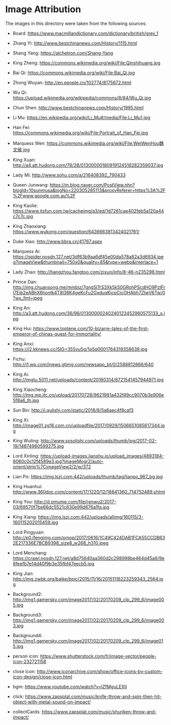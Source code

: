 # Image Attribution

The images in this directory were taken from the following sources:

- Board :https://www.macmillandictionary.com/dictionary/british/grey_1
- Zhang Yi: http://www.bestchinanews.com/History/1115.html
- Shang Yang: https://alchetron.com/Shang-Yang
- King Zheng: https://commons.wikimedia.org/wiki/File:Qinshihuang.jpg
- Bai Qi: https://commons.wikimedia.org/wiki/File:Bai_Qi.jpg
- Zhong Wuyan: http://en.people.cn/102774/8175672.html
- Wu Qi: https://upload.wikimedia.org/wikipedia/commons/8/84/Wu_Qi.jpg
- Chun Shen: http://www.bestchinanews.com/History/1995.html
- Li Mu: https://en.wikipedia.org/wiki/Li_Mu#/media/File:Li_Mu1.jpg
- Han Fei: https://commons.wikimedia.org/wiki/File:Portrait_of_Han_Fei.jpg
- Marquess Wen: https://commons.wikimedia.org/wiki/File:WeiWenHou魏文侯.jpg


- King Xuan: http://a4.att.hudong.com/78/28/01300000180919124516282359037.jpg
- Lady Mi: http://www.sohu.com/a/216408392_790433
- Queen Junwang: https://m.blog.naver.com/PostView.nhn?blogId=10sunmusa&logNo=220305285113&proxyReferer=https%3A%2F%2Fwww.google.com.au%2F
- King Kaolie: https://www.itsfun.com.tw/cacheimg/a3/ed/1d7261cae402feb5a120a44c7c7c.jpg
- King Zhaoxiang: https://www.wukong.com/question/6436663813424021761/
- Duke Xiao: http://www.bbra.cn/41767.aspx
- Marquess Ai: https://spider.nosdn.127.net/3df63b9aa6df45e00da578a82a3d6934.jpeg?imageView&thumbnail=750x0&quality=85&type=webp&interlace=1
- Lady Zhao: http://hangzhou.fangtoo.com/zixun/info/8-46-n235298.html
- Prince Dan: http://img.chuansong.me/mmbiz/7gng5l7rS3Xk5k50GRohPScdHO9PzIFrl7Eib2eABhX6hontk4T8l36K4geKcFu2GxduqKicpCicOHAbh7ZlwV6Tw/0?wx_fmt=jpeg
- King An: http://a3.att.hudong.com/36/96/01300000240240123452960575133_s.jpg
- King Hui: https://www.toptene.com/10-bizarre-tales-of-the-first-emperor-of-chinas-quest-for-immortality/
- King Anxi: https://i2.kknews.cc/SIG=355vu5g/1p5q0001764319358639.jpg
- Fichu: http://i1.wp.com/inews.gtimg.com/newsapp_bt/0/2588812666/640
- King Ai: http://imgtu.5011.net/uploads/content/20160314/8721541457944971.jpg
- King Xiaocheng: http://img.mp.itc.cn/upload/20170728/9621981a432f49cc9070b3e906e5f8a6_th.jpg
- Sun Bin: http://i.qulishi.com/static/2018/8/5a6aec4f8caf3
- King Xi: http://image01.zg16.com.cn/uploadfile/2017/0929/1506651085617344.jpg
- King Wuling: http://www.sosolishi.com/uploads/thumb/jpg/2017-02-19/14874960599275.jpg
- Lord Xinling: https://upload-images.jianshu.io/upload_images/4893184-8060c0c12f4589e3.jpg?imageMogr2/auto-orient/strip%7CimageView2/2/w/372
- Lian Po: https://img.lszj.com:442/uploads/thumb/tag/lianpo_967_bg.jpg
- King Huanhui: http://www.360doc.com/content/17/1220/12/18841360_714752489.shtml
- King You: http://d.pmume.com/file/renwu2/2017-03/69570f7be66dc5521c630e99d676a1fa.jpg
- King Xiang: https://img.lszj.com:442/uploads/allimg/160115/3-160115202015459.jpg
- Lord Pingyuan: http://p0.ifengimg.com/pmop/2017/0616/1C49C424DAB1FCA55CCDB632E217336E7BCB9398_size8_w268_h310.jpeg
- Lord Menchang: https://crawl.nosdn.127.net/a8d75640aa360d2c298998be464d45a6/9e8feefb7e14d40f9b3e35fbf47eecb5.jpg
- King Jian: http://img.zwbk.org/baike/bpic/2015/11/16/20151116223259343_2564.jpg

- Background2: http://img1.gamersky.com/image2017/02/20170209_clp_299_6/image005.jpg
- Background3: http://img1.gamersky.com/image2017/02/20170209_clp_299_6/image003.jpg
- Background4: http://img1.gamersky.com/image2017/02/20170209_clp_299_6/image015.jpg

- person icon: https://www.shutterstock.com/fr/image-vector/people-icon-232721158
- close icon: http://www.iconarchive.com/show/office-icons-by-custom-icon-design/close-icon.html

- bgm: https://www.youtube.com/watch?v=IZfMguLEXII
- click: https://www.zapsplat.com/music/knife-throw-and-spin-then-hit-object-with-metal-sound-on-impact/
- collectCards: https://www.zapsplat.com/music/shuriken-throw-and-impact/
